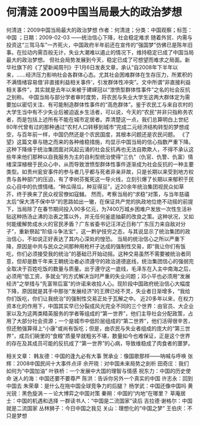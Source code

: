 # 何清涟  2009中国当局最大的政治梦想

何清涟：2009中国当局最大的政治梦想
作者：何清涟；分类：中国观察；标签：中国 ；日期：2009-02-03
——统治信心下降，社会稳定难求
随着外贸、内需与投资这“三驾马车”一齐死火，中国政府半年前还在宣传的“强国梦”仿佛已是陈年旧事。在拉动内需百般无计，失业大潮难以遏止的情况下，维持稳定已成了中国当局最大的政治梦想。
但社会局势发展到今天，稳定已成了可想望而难求之局面。新华社旗下的《了望新闻周刊》于1月6日发表文章，承认“自2008年下半年以来，……经济压力影响社会各群体心态。尤其社会困难群体在生存压力，所累积的不满情绪容易借‘非直接利益相关事件’，引发群体性冲突”。文中所谓“非直接利益相关事件”，其实就是去年以来被于建嵘冠以“泄愤型群体性事件”之名的社会反抗之别称。
中国当局与部分学者审时度势，将农民与失业大学生这两大群体定为需要加以密切关注、有可能制造群体性事件的“高危群体”。鉴于农民工与来自农村的大学生当中有不少失业后被迫返乡生活者，可以说，今天的“农民”并非只指称务农者，而是包括上述所有不能在城市定居者。弄清楚这一点，我们总算明白上世纪80年代曾有过的那种通过“农村人口转移到城市”完成二元经济结构转型的梦想成空，与百年前一样，中国仍然还是个农民国度，其根本问题还是农民问题。
《了望》这篇文章与随之而来的各种维稳措施，均显示中国当局的信心指数严重下降。这种下降缘于统治集团面对风起云涌的社会反抗再也无法自欺欺人，不得不承认这些年来他们那种以自我服务为主的自利型统治使得“三仇”（仇官、仇警、仇富）情绪深深植根于民众心中，从而导致泄愤型群体性事件逐渐成为社会反抗的一种主要类型。如贵州瓮安事件的参与者几乎都与死者非亲非故，只是长期以来受到地方权贵与各种部门的压迫，有了李树芬冤死这一导火线，立刻引爆了长期以来郁积于民众心目中的仇恨情绪。“种瓜得瓜，种豆得豆”，近20余年统治集团视民众如草芥，终于换来了民众视官僚如寇雠。
然而，考察当局的“求稳”对策，与当年慈禧太后“保大清不保中华”的思路如出一辙，在保证共产党的执政地位绝不动摇的前提下，当局除了在春节期间投入90多亿元，为7400万城乡困难户发放一次性生活补贴这种扬汤止沸的治表之策以外，并无任何釜底抽薪的改良之策。这种状况，又如何能缓解势成水火的官民矛盾？广东省委书记汪洋近日称“广东压力来自敌对分子”，重新祭起“阶级斗争法宝”，这一黔驴技穷之态，与其说显示了统治集团的政治信心，不如说正好表达了其内心深处的惶恐。
当局的统治信心之所以严重下降，原因是中共与民众之间那种用枪杆子达成的强制性交易，即“我让你们有饭吃，你们必须接受我的统治”的基础已开始动摇。这种交易虽然不需要被统治者同意，但却是数千年来王朝统治者必须遵守的政治道德底线，统治集团信心的强弱完全取决于百姓吃饭的数量与质量。出于遵守这一底线，毛泽东在入主中南海之后，必须用“低工资，多就业”的方式解决当时严重的失业问题；邓小平也必须用“发展经济”之举措与“先富带后富”的许诺来收拾人心。现阶段中国政府统治信心大幅度下降，原因就是其手中那张“发展经济”的王牌已经不灵，失业者日渐增多，“我给你们饭吃，你们让我统治”的强制性交易正处于瓦解之中。
近20多年以来，在权力资本化的作用下，中国其实早已分裂成风光完全不同的三个世界：由官员、大企业家以及为这两类精英服务的学者等组成的“第一世界”，他们主导社会分配政策，占用了大部分社会资源；一个是城市中低阶层组成的“第二世界”，他们活得很辛苦，但还勉强算得上“小康”或尚有饭吃；但是，由农民与失业者组成的庞大的“第三世界”，成员们碗里的“食粮”质量早就粗劣不堪，数量如今也难保证，正是这个世界的存在及其成员可能的反抗成了“第一世界”的心病，导致维稳成了肉食者的噩梦。

相关文章：
韩友德：中国的逢九必有大事
贺承业：像国歌那样——呐喊与呼唤
张辉：2008中国民间十大事件点评
佘开晓：对中国未来局势之剖析
田奇庄：我们如何为“中国加油”
叶铁桥：一个发展中大国的理智与情感
祝东力：中国的历史使命
迷人的海：中国还要不要尊严
陈洪：告诉你另外一个真实的中国
许志永：回到中国去
朱荣章：是什么在拖中国全球竞争力的后腿？
杨学武：中国还像中国吗
黄光锐：黑色旋涡－－论大博弈之中国对策
秦朔：中国的“内地”在哪里？
草庵居士：中国的机遇和选择
一群读书人：“中国是二流国家”读后
吉拉德·谢格尔：中国就是二流国家
丛林狮子：今日中国之我见
关山：理想化的“中国之梦”
王伯庆：不只是梦想